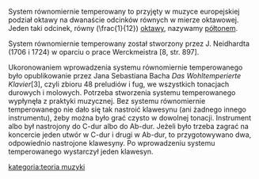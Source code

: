 System równomiernie temperowany to przyjęty w muzyce europejskiej
podział oktawy na dwanaście odcinków równych w mierze oktawowej. Jeden
taki odcinek, równy \(\frac{1}{12}\) [oktawy](oktawa "wikilink"),
nazywamy [półtonem](półton "wikilink").

System równomiernie temperowany został stworzony przez J. Neidhardta
(1706 i 1724) w oparciu o prace Werckmeistra \[8, str. 897\].

Ukoronowaniem wprowadzenia systemu równomiernie temperowanego było
opublikowanie przez Jana Sebastiana Bacha *Das Wohltemperierte
Klavier*\[3\], czyli zbioru 48 preludiów i fug, we wszystkich tonacjach
durowych i molowych. Potrzeba stworzenia systemu temperowanego wypłynęła
z praktyki muzycznej. Bez systemu równomiernie temperowanego nie dało
się tak nastroić klawesynu (ani żadnego innego instrumentu), żeby można
było grać czysto w dowolnej tonacji. Instrument albo był nastrojony do
C-dur albo do Ab-dur. Jeżeli było trzeba zagrać na koncercie jeden utwór
w C-dur i drugi w Ab-dur, to przygotowywano dwa, odpowiednio nastrojone
klawesyny. Po wprowadzeniu systemu temperowanego wystarczył jeden
klawesyn.

[kategoria:teoria muzyki](kategoria:teoria_muzyki "wikilink")